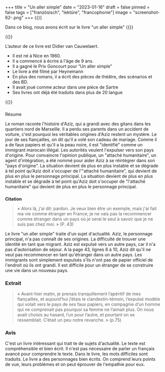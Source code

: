 +++
title = "Un aller simple"
date = "2023-01-16"
draft = false
pinned = false
tags = ["französisch", "lektüre", "francophonie"]
image = "screenshot-62-.png"
+++
{{<lead>}}

Dans ce blog, nous avons écrit sur le livre "un aller simple"
{{</lead>}}

{{<box title="Auteur">}}

L’auteur de ce livre est Didier van Cauwelaert. 

* Il est né à Nice en 1960.
* Il a commencé à écrire à l'âge de 9 ans.
* Il a gagné le Prix Goncourt pour “Un aller simple”
* Le livre a été filmé par Heynemann
* En plus des romans, il a écrit des pièces de théâtre, des scénarios et des BD.
* Il avait joué comme acteur dans une pièce de Sartre
* Ses livres ont déjà été traduits dans plus de 20 langue

{{</box>}}

### 


Résume

Le roman raconte l'histoire d'Aziz, qui a grandi avec des gitans dans les quartiers nord de Marseille. Il a perdu ses parents dans un accident de voiture, c'est pourquoi les véritables origines d'Aziz restent un mystère. 
Le jour de ses fiançailles, on dit qu'il a volé son cadeau de mariage. Comme il a de faux papiers et qu'il a la peau noire, il est "identifié" comme un immigrant marocain illégal. Les autorités veulent l'expulser vers son pays d'origine. 
Pour convaincre l'opinion publique, un "attaché humanitaire", un agent d'intégration, a été nommé pour aider Aziz à se réintégrer dans son "pays d'origine". La situation devient de plus en plus instable et se dégrade à tel point qu'Aziz doit s'occuper de l'"attaché humanitaire", qui devient de plus en plus le personnage principal. 
La situation devient de plus en plus instable et se dégrade à tel point qu'Aziz doit s'occuper de "l'attaché humanitaire" qui devient de plus en plus le personnage principal.

### 
**Citation**

>
> « Alors là, j'ai dit: pardon. Je veux bien être un exemple, mais j'ai fait ma vie comme étranger en France; je ne vais pas la recommencer comme étranger dans un pays où je serai le seul à savoir que je ne suis pas chez moi. »
>  (P. 43) 


Le livre "un aller simple" traite d'un sujet d'actualité. Aziz, le personnage principal, n'a pas connaît de ses origines. La difficulté de trouver une identité en tant que migrant. Aziz est expulsé vers un autre pays, car il n'a pas d'autorisation de séjour. A la page 43, lignes 6 à 10, Aziz dit qu'il ne veut pas recommencer en tant qu'étranger dans un autre pays. Les immigrants sont simplement expulsés s'ils n'ont pas de papier officiel de l'endroit où ils ont grandi. Il est difficile pour un étranger de se construire une vie dans un nouveau pays.

### **Extrait**

>
> « Avant-hier matin, je prenais tranquillement l’apéritif de mes fiançailles, et
> aujourd’hui j’étais le clandestin-témoin, l’expulsé modèle qui volait vers le
> pays de ses faux papiers, en compagnie d’un homme qui ne comprenait pas
> pourquoi sa femme ne l’aimait plus. On nous avait choisis au hasard, l’un pour
> l’autre, et pourtant on se ressemblait. C’était un peu notre revanche. »
> (p.75)

### **Avis**

C'est un livre intéressant qui trait te de sujets d'actualité. Le texte est compréhensible et bien écrit. Il n'est pas nécessaire de parler un français avancé pour comprendre le texte. Dans le livre, les mots difficiles sont traduits. Le livre a des personnages bien écrits. On comprend leurs points de vue, leurs problèmes et on peut éprouver de l'empathie pour eux.